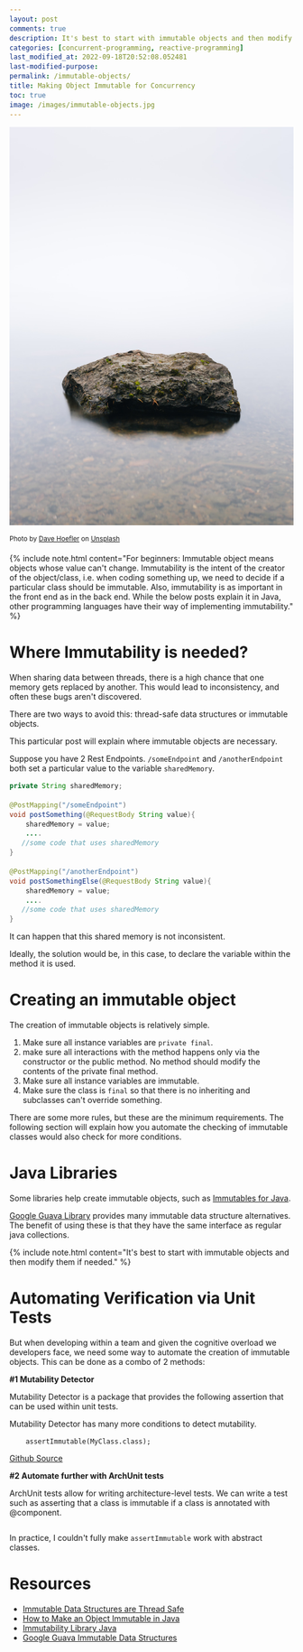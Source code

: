 ```yaml
---
layout: post
comments: true
description: It's best to start with immutable objects and then modify them if needed.
categories: [concurrent-programming, reactive-programming]
last_modified_at: 2022-09-18T20:52:08.052481
last-modified-purpose:
permalink: /immutable-objects/
title: Making Object Immutable for Concurrency
toc: true
image: /images/immutable-objects.jpg
---
```

![](/images/immutable-objects.jpg)

<sup>Photo by <a href="https://unsplash.com/@davehoefler?utm_source=unsplash&utm_medium=referral&utm_content=creditCopyText">Dave Hoefler</a> on <a href="https://unsplash.com/s/photos/stone?utm_source=unsplash&utm_medium=referral&utm_content=creditCopyText">Unsplash</a></sup>

{% include note.html content="For beginners: Immutable object means objects whose value can't change. Immutability is the intent of the creator of the object/class, i.e. when coding something up, we need to decide if a particular class should be immutable. Also, immutability is as important in the front end as in the back end. While the below posts explain it in Java, other programming languages have their way of implementing immutability." %}

# **Where Immutability is needed?**

When sharing data between threads, there is a high chance that one memory gets replaced by another. This would lead to inconsistency, and often these bugs aren't discovered.

There are two ways to avoid this: thread-safe data structures or immutable objects.

This particular post will explain where immutable objects are necessary.

Suppose you have 2 Rest Endpoints. `/someEndpoint` and `/anotherEndpoint` both set a particular value to the variable `sharedMemory`.

```java
private String sharedMemory;

@PostMapping("/someEndpoint")
void postSomething(@RequestBody String value){
    sharedMemory = value;
    ....
   //some code that uses sharedMemory
}

@PostMapping("/anotherEndpoint")
void postSomethingElse(@RequestBody String value){
    sharedMemory = value;
    ....
   //some code that uses sharedMemory
}
```

It can happen that this shared memory is not inconsistent. 

Ideally, the solution would be, in this case, to declare the variable within the method it is used. 

# **Creating an immutable object**

The creation of immutable objects is relatively simple.
1. Make sure all instance variables are `private final`.
2. make sure all interactions with the method happens only via the constructor or the public method.
No method should modify the contents of the private final method.
3. Make sure all instance variables are immutable.
4. Make sure the class is `final` so that there is no inheriting and subclasses can't override something.

There are some more rules, but these are the minimum requirements. The following section will explain how you automate the checking of immutable classes would also check for more conditions.

# **Java Libraries**

Some libraries help create immutable objects, such as [Immutables for Java](https://immutables.github.io/).

[Google Guava Library](https://github.com/google/guava/wiki/ImmutableCollectionsExplained) provides many immutable data structure alternatives. The benefit of using these is that they have the same interface as regular java collections.

{% include note.html content="It's best to start with immutable objects and then modify them if needed." %}

# **Automating Verification** via Unit Tests

But when developing within a team and given the cognitive overload we developers face, we need some way to automate the creation of immutable objects. This can be done as a combo of 2 methods:

**#1 Mutability Detector**

Mutability Detector is a package that provides the following assertion that can be used within unit tests.

Mutability Detector has many more conditions to detect mutability.

```
    assertImmutable(MyClass.class); 
```

[Github Source](https://github.com/MutabilityDetector/MutabilityDetector)

**#2 Automate further with ArchUnit tests**

ArchUnit tests allow for writing architecture-level tests. We can write a test such as asserting that a class is immutable if a class is annotated with @component.

```java

```

In practice, I couldn't fully make `assertImmutable` work with abstract classes.

# **Resources**

- [Immutable Data Structures are Thread Safe](https://www.youtube.com/watch?v=VO4IGFayJWo)
- [How to Make an Object Immutable in Java](https://www.youtube.com/watch?v=uFxWg3cVMRs)
- [Immutability Library Java](https://immutables.github.io/)
- [Google Guava Immutable Data Structures](https://github.com/google/guava/wiki/ImmutableCollectionsExplained)


